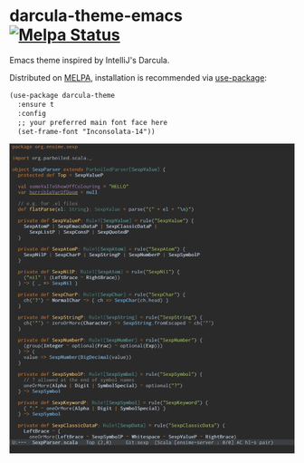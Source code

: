 darcula-theme-emacs [![Melpa Status](https://melpa.org/packages/darcula-theme-badge.svg)](http://melpa.milkbox.net/#/darcula-theme)
===================

Emacs theme inspired by IntelliJ's Darcula.

Distributed on [MELPA](https://melpa.org/), installation is recommended via [use-package](https://github.com/jwiegley/use-package):

```elisp
(use-package darcula-theme
  :ensure t
  :config
  ;; your preferred main font face here
  (set-frame-font "Inconsolata-14"))
```

![example](darcula-example.jpg)
